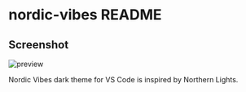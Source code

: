 # nordic-vibes README

## Screenshot

![preview](https://github.com/yigitsr/Nordic-Vibes-VS-Code-Extension/assets/55548182/975e3276-30ec-4861-b2a8-d459a75ec97e)

Nordic Vibes dark theme for VS Code is inspired by Northern Lights.